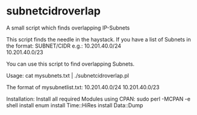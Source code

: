 # subnetcidroverlap
A small script which finds overlapping IP-Subnets

This script finds the needle in the haystack. 
If you have a list of Subnets in the format:
SUBNET/CIDR
e.g.: 
10.201.40.0/24<br>
10.201.40.0/23

You can use this script to find overlapping Subnets.

Usage:
cat mysubnets.txt | ./subnetcidroverlap.pl

The format of mysubnetlist.txt:
10.201.40.0/24
10.201.40.0/23

Installation:
Install all required Modules using CPAN:
sudo perl -MCPAN -e shell
install enum
install Time::HiRes
install Data::Dump
